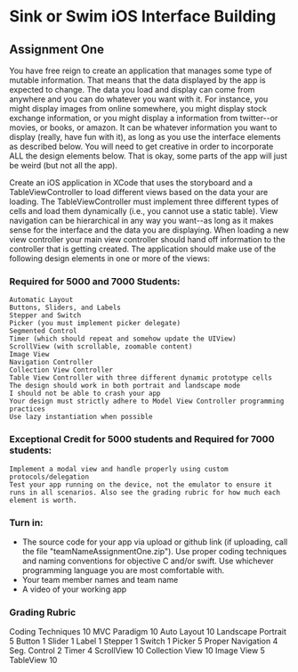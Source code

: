 # Sink or Swim iOS Interface Building

## Assignment One 
You have free reign to create an application that manages some type of mutable information. That means that the data displayed by the app is expected to change. The data you load and display can come from anywhere and you can do whatever you want with it. For instance, you might display images from online somewhere, you might display stock exchange information, or you might display a information from twitter--or movies, or books, or amazon. It can be whatever information you want to display (really, have fun with it), as long as you use the interface elements as described below. You will need to get creative in order to incorporate ALL the design elements below. That is okay, some parts of the app will just be weird (but not all the app).

Create an iOS application in XCode that uses the storyboard and a TableViewController to load different views based on the data your are loading. The TableViewController must implement three different types of cells and load them dynamically (i.e., you cannot use a static table). View navigation can be hierarchical in any way you want--as long as it makes sense for the interface and the data you are displaying. When loading a new view controller your main view controller should hand off information to the controller that is getting created. The application should make use of the following design elements in one or more of the views:

### Required for 5000 and 7000 Students:

```
Automatic Layout 
Buttons, Sliders, and Labels
Stepper and Switch
Picker (you must implement picker delegate)
Segmented Control
Timer (which should repeat and somehow update the UIView)
ScrollView (with scrollable, zoomable content)
Image View
Navigation Controller
Collection View Controller
Table View Controller with three different dynamic prototype cells
The design should work in both portrait and landscape mode
I should not be able to crash your app
Your design must strictly adhere to Model View Controller programming practices
Use lazy instantiation when possible
```

### Exceptional Credit for 5000 students and Required for 7000 students:

```
Implement a modal view and handle properly using custom protocols/delegation
Test your app running on the device, not the emulator to ensure it runs in all scenarios. Also see the grading rubric for how much each element is worth. 
```

### Turn in: 

* The source code for your app via upload or github link (if uploading, call the file "teamNameAssignmentOne.zip"). Use proper coding techniques and naming conventions for objective C and/or swift. Use whichever programming language you are most comfortable with.
* Your team member names and team name 
* A video of your working app

### Grading Rubric

Coding Techniques	10
MVC Paradigm	10
Auto Layout	10
Landscape Portrait	5
Button	1
Slider	1
Label	1
Stepper	1
Switch	1
Picker	5
Proper Navigation	4
Seg. Control	2
Timer	4
ScrollView	10
Collection View	10
Image View	5
TableView	10